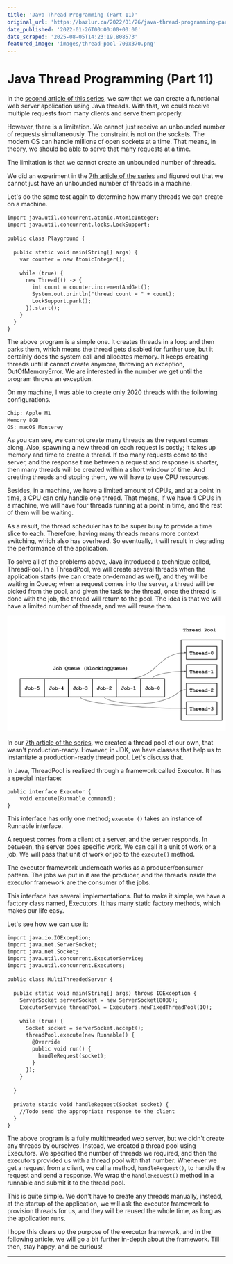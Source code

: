 ```yaml
---
title: 'Java Thread Programming (Part 11)'
original_url: 'https://bazlur.ca/2022/01/26/java-thread-programming-part-11/'
date_published: '2022-01-26T00:00:00+00:00'
date_scraped: '2025-08-05T14:23:19.808573'
featured_image: 'images/thread-pool-700x370.png'
---
```


Java Thread Programming (Part 11)
=================================

In the [second article of this series](https://foojay.io/today/java-thread-programming-part-2/ "second article of this series"), we saw that we can create a functional web server application using Java threads. With that, we could receive multiple requests from many clients and serve them properly.

However, there is a limitation. We cannot just receive an unbounded number of requests simultaneously. The constraint is not on the sockets. The modern OS can handle millions of open sockets at a time. That means, in theory, we should be able to serve that many requests at a time.

The limitation is that we cannot create an unbounded number of threads.

We did an experiment in the [7th article of the series](https://foojay.io/today/java-thread-programming-part-7/ "7th article of the series") and figured out that we cannot just have an unbounded number of threads in a machine.

Let's do the same test again to determine how many threads we can create on a machine.

```
import java.util.concurrent.atomic.AtomicInteger;
import java.util.concurrent.locks.LockSupport;

public class Playground {

  public static void main(String[] args) {
    var counter = new AtomicInteger();

    while (true) {
      new Thread(() -> {
        int count = counter.incrementAndGet();
        System.out.println("thread count = " + count);
        LockSupport.park();
      }).start();
    }
  }
}
```

The above program is a simple one. It creates threads in a loop and then parks them, which means the thread gets disabled for further use, but it certainly does the system call and allocates memory. It keeps creating threads until it cannot create anymore, throwing an exception, OutOfMemoryError. We are interested in the number we get until the program throws an exception.

On my machine, I was able to create only 2020 threads with the following configurations.

```
Chip: Apple M1
Memory 8GB
OS: macOS Monterey
```

As you can see, we cannot create many threads as the request comes along. Also, spawning a new thread on each request is costly; it takes up memory and time to create a thread. If too many requests come to the server, and the response time between a request and response is shorter, then many threads will be created within a short window of time. And creating threads and stoping them, we will have to use CPU resources.

Besides, in a machine, we have a limited amount of CPUs, and at a point in time, a CPU can only handle one thread. That means, if we have 4 CPUs in a machine, we will have four threads running at a point in time, and the rest of them will be waiting.

As a result, the thread scheduler has to be super busy to provide a time slice to each. Therefore, having many threads means more context switching, which also has overhead. So eventually, it will result in degrading the performance of the application.

To solve all of the problems above, Java introduced a technique called, ThreadPool. In a ThreadPool, we will create several threads when the application starts (we can create on-demand as well), and they will be waiting in Queue; when a request comes into the server, a thread will be picked from the pool, and given the task to the thread, once the thread is done with the job, the thread will return to the pool. The idea is that we will have a limited number of threads, and we will reuse them.

![](images/thread-pool-700x370.png)

In our [7th article of the series](https://foojay.io/today/java-thread-programming-part-7/ "7th article of the series"), we created a thread pool of our own, that wasn't production-ready. However, in JDK, we have classes that help us to instantiate a production-ready thread pool. Let's discuss that.

In Java, ThreadPool is realized through a framework called Executor. It has a special interface:

```
public interface Executor {
    void execute(Runnable command);
}
```

This interface has only one method; `execute ()` takes an instance of Runnable interface.  

A request comes from a client ot a server, and the server responds. In between, the server does specific work. We can call it a unit of work or a job. We will pass that unit of work or job to the `execute()` method.

The executor framework underneath works as a producer/consumer pattern. The jobs we put in it are the producer, and the threads inside the executor framework are the consumer of the jobs.

This interface has several implementations. But to make it simple, we have a factory class named, Executors. It has many static factory methods, which makes our life easy.

Let's see how we can use it:

```
import java.io.IOException;
import java.net.ServerSocket;
import java.net.Socket;
import java.util.concurrent.ExecutorService;
import java.util.concurrent.Executors;

public class MultiThreadedServer {

  public static void main(String[] args) throws IOException {
    ServerSocket serverSocket = new ServerSocket(8080);
    ExecutorService threadPool = Executors.newFixedThreadPool(10);

    while (true) {
      Socket socket = serverSocket.accept();
      threadPool.execute(new Runnable() {
        @Override
        public void run() {
          handleRequest(socket);
        }
      });
    }

  }

  private static void handleRequest(Socket socket) {
    //Todo send the appropriate response to the client 
  }
}
```

The above program is a fully multithreaded web server, but we didn't create any threads by ourselves. Instead, we created a thread pool using Executors. We specified the number of threads we required, and then the executors provided us with a thread pool with that number. Whenever we get a request from a client, we call a method, `handleRequest()`, to handle the request and send a response. We wrap the `handleRequest()` method in a runnable and submit it to the thread pool.

This is quite simple. We don't have to create any threads manually, instead, at the startup of the application, we will ask the executor framework to provision threads for us, and they will be reused the whole time, as long as the application runs.

I hope this clears up the purpose of the executor framework, and in the following article, we will go a bit further in-depth about the framework. Till then, stay happy, and be curious!  

*** ** * ** ***

